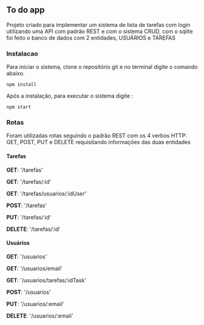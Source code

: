 ## To do app

Projeto criado para implementar um sistema de lista de tarefas com login utilizando uma API com padrão REST e com o sistema CRUD, com o sqlite foi feito o banco de dados com 2 entidades, USUÁRIOS e TAREFAS

### Instalacao

Para iniciar o sistema, clone o repositório git e no terminal digite o comando abaixo.

```
npm install 
```



Após a instalação, para executar o sistema digite :

`npm start` 

### Rotas 

Foram utilizadas rotas seguindo o padrão REST com os 4 verbos HTTP: GET, POST, PUT e DELETE requisitando informações das duas entidades

#### Tarefas

<p><b>GET</b>: '/tarefas'</p>
<p><b>GET</b>: '/tarefas/:id'</p>
<p><b>GET</b>: '/tarefas/usuarios/:idUser'</p>
<p><b>POST</b>: '/tarefas'</p>
<p><b>PUT</b>: '/tarefas/:id'</p>
<p><b>DELETE</b>: '/tarefas/:id'</p>

#### Usuários

<p><b>GET</b>: '/usuarios'</p>
<p><b>GET</b>: '/usuarios/email'</p>
<p><b>GET</b>: '/usuarios/tarefas/:idTask'</p>
<p><b>POST</b>: '/usuarios'</p>
<p><b>PUT</b>: '/usuarios/:email'</p>
<p><b>DELETE</b>: '/usuarios/:email'</p>